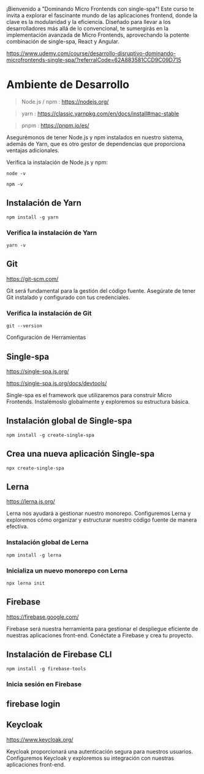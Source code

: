 
¡Bienvenido a "Dominando Micro Frontends con single-spa"! Este curso te invita a explorar el fascinante mundo de las aplicaciones frontend, donde la clave es la modularidad y la eficiencia. Diseñado para llevar a los desarrolladores más allá de lo convencional, te sumergirás en la implementación avanzada de Micro Frontends, aprovechando la potente combinación de single-spa, React y Angular.

https://www.udemy.com/course/desarrollo-disruptivo-dominando-microfrontends-single-spa/?referralCode=62A883581CCD9C09D715


# Ambiente de Desarrollo

> Node.js / npm : https://nodejs.org/

> yarn : https://classic.yarnpkg.com/en/docs/install#mac-stable

> pnpm : https://pnpm.io/es/


Asegurémonos de tener Node.js y npm instalados en nuestro sistema, además de Yarn, que es otro gestor de dependencias que proporciona ventajas adicionales.


Verifica la instalación de Node.js y npm:


`node -v`

`npm -v`



## Instalación de Yarn
`npm install -g yarn`

### Verifica la instalación de Yarn
`yarn -v`

## Git 

https://git-scm.com/

Git será fundamental para la gestión del código fuente. Asegúrate de tener Git instalado y configurado con tus credenciales.

### Verifica la instalación de Git
`git --version`

Configuración de Herramientas

## Single-spa

https://single-spa.js.org/

https://single-spa.js.org/docs/devtools/ 



Single-spa es el framework que utilizaremos para construir Micro Frontends. Instalémoslo globalmente y exploremos su estructura básica.


## Instalación global de Single-spa

`npm install -g create-single-spa`

## Crea una nueva aplicación Single-spa

`npx create-single-spa`

## Lerna

https://lerna.js.org/

Lerna nos ayudará a gestionar nuestro monorepo. Configuremos Lerna y exploremos cómo organizar y estructurar nuestro código fuente de manera efectiva.


### Instalación global de Lerna

`npm install -g lerna`

### Inicializa un nuevo monorepo con Lerna

`npx lerna init`

## Firebase

https://firebase.google.com/

Firebase será nuestra herramienta para gestionar el despliegue eficiente de nuestras aplicaciones front-end. Conéctate a Firebase y crea tu proyecto.

## Instalación de Firebase CLI

`npm install -g firebase-tools`

### Inicia sesión en Firebase

## firebase login

## Keycloak

https://www.keycloak.org/

Keycloak proporcionará una autenticación segura para nuestros usuarios. Configuremos Keycloak y exploremos su integración con nuestras aplicaciones front-end.
